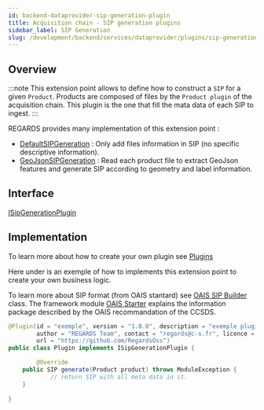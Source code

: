 ```yaml
---
id: backend-dataprovider-sip-generation-plugin
title: Acquisition chain - SIP generation plugins
sidebar_label: SIP Generation
slug: /development/backend/services/dataprovider/plugins/sip-generation/
---
```




## Overview

:::note
This extension point allows to define how to construct a `SIP` for a given `Product`. Products are composed of files by the `Product plugin` of the acquisition chain. This plugin is the one that fill the mata data of each SIP to ingest.
:::

REGARDS provides many implementation of this extension point :
 - [DefaultSIPGeneration](https://github.com/RegardsOss/regards-backend/blob/master/rs-dataprovider/acquisition/acquisition-service/src/main/java/fr/cnes/regards/modules/acquisition/service/plugins/DefaultSIPGeneration.java) : Only add files information in SIP (no specific descriptive information).
 - [GeoJsonSIPGeneration](https://github.com/RegardsOss/regards-backend/blob/master/rs-dataprovider/acquisition/acquisition-service/src/main/java/fr/cnes/regards/modules/acquisition/service/plugins/GeoJsonSIPGeneration.java) : Read each product file to extract GeoJson features and generate SIP according to geometry and label information.

## Interface

   [ISipGenerationPlugin](https://github.com/RegardsOss/regards-backend/blob/master/rs-dataprovider/acquisition/acquisition-domain/src/main/java/fr/cnes/regards/modules/acquisition/plugins/ISipGenerationPlugin.java)

## Implementation

To learn more about how to create your own plugin see [Plugins](../../../../framework/modules/plugins/)

Here under is an exemple of how to implements this extension point to create your own business logic.

To learn more about SIP format (from OAIS stantard) see [OAIS SIP Builder](https://github.com/RegardsOss/regards-backend/blob/master/rs-ingest/ingest/ingest-domain/src/main/java/fr/cnes/regards/modules/ingest/dto/sip/SIPBuilder.java) class. The framework module [OAIS Starter](../../../../framework/starters/oais/) explains the information package described by the OAIS recommandation of the CCSDS.



```java
@Plugin(id = "exemple", version = "1.0.0", description = "exemple plugin",
        author = "REGARDS Team", contact = "regards@c-s.fr", licence = "LGPLv3.0", owner = "CSSI",
        url = "https://github.com/RegardsOss")
public class Plugin implements ISipGenerationPlugin {

        @Override
    public SIP generate(Product product) throws ModuleException {
            // return SIP with all meta data in it.
    }
   
}
```
